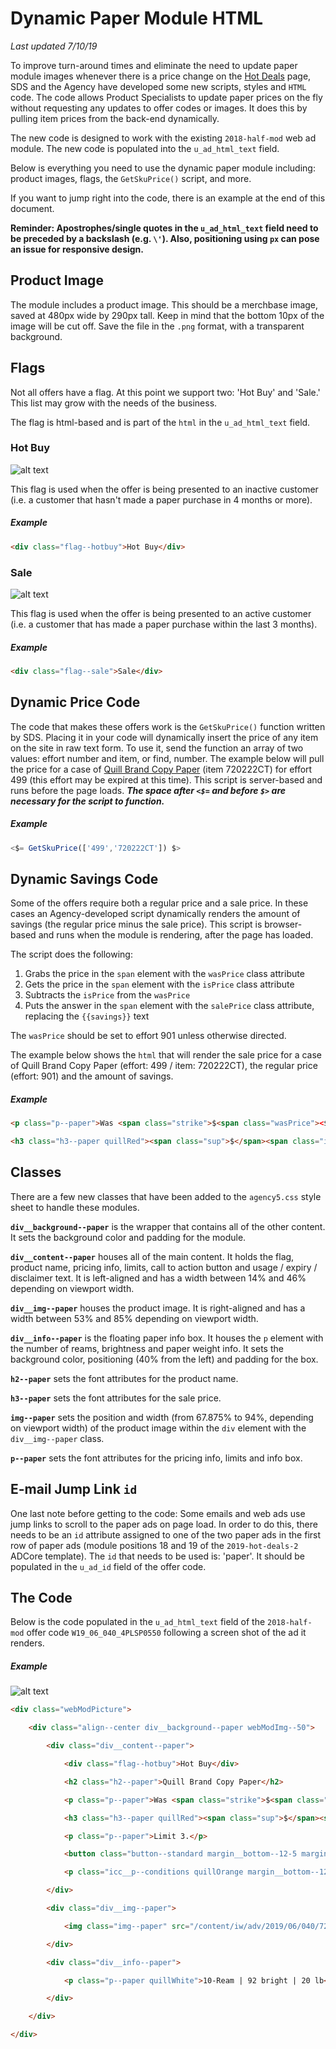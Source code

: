 # Dynamic Paper Module HTML
_Last updated 7/10/19_

To improve turn-around times and eliminate the need to update paper module images whenever there is a price change on the [Hot Deals](https://www.quill.com/daily-deals/cbx/35.html) page, SDS and the Agency have developed some new scripts, styles and `HTML` code. The code allows Product Specialists to update paper prices on the fly without requesting any updates to offer codes or images. It does this by pulling item prices from the back-end dynamically.

The new code is designed to work with the existing `2018-half-mod` web ad module. The new code is populated into the `u_ad_html_text` field.

Below is everything you need to use the dynamic paper module including: product images, flags, the `GetSkuPrice()` script, and more.

If you want to jump right into the code, there is an example at the end of this document.

__Reminder: Apostrophes/single quotes in the `u_ad_html_text` field need to be preceded by a backslash (e.g. `\'`). Also, positioning using `px` can pose an issue for responsive design.__

## Product Image
The module includes a product image. This should be a merchbase image, saved at 480px wide by 290px tall. Keep in mind that the bottom 10px of the image will be cut off. Save the file in the `.png` format, with a transparent background.

## Flags
Not all offers have a flag. At this point we support two: 'Hot Buy' and 'Sale.' This list may grow with the needs of the business.

The flag is html-based and is part of the `html` in the `u_ad_html_text` field.

### Hot Buy
![alt text](https://www.quill.com/content/iw/images/documentation/hot-buy.png "Hot Buy flag screen shot")

This flag is used when the offer is being presented to an inactive customer (i.e. a customer that hasn't made a paper purchase in 4 months or more).

##### Example
```html
<div class="flag--hotbuy">Hot Buy</div>
```

### Sale
![alt text](https://www.quill.com/content/iw/images/documentation/sale.png "Sale flag screen shot")

This flag is used when the offer is being presented to an active customer (i.e. a customer that has made a paper purchase within the last 3 months).

##### Example
```html
<div class="flag--sale">Sale</div>
```

## Dynamic Price Code
The code that makes these offers work is the `GetSkuPrice()` function written by SDS. Placing it in your code will dynamically insert the price of any item on the site in raw text form. To use it, send the function an array of two values: effort number and item, or find, number. The example below will pull the price for a case of [Quill Brand Copy Paper](https://www.quill.com/quill-brand-copy-paper-8-1-2-x-11-92-bright-20-lb-10-reams-500-sheets-720222/cbs/200885.html?Effort_Code=499&Find_Number=720222CT) (item 720222CT) for effort 499 (this effort may be expired at this time). This script is server-based and runs before the page loads. ___The space after `<$=` and before `$>` are necessary for the script to function.___

##### Example
```javascript
<$= GetSkuPrice(['499','720222CT']) $>
```

## Dynamic Savings Code
Some of the offers require both a regular price and a sale price. In these cases an Agency-developed script dynamically renders the amount of savings (the regular price minus the sale price). This script is browser-based and runs when the module is rendering, after the page has loaded.

The script does the following:
1. Grabs the price in the `span` element with the `wasPrice` class attribute
2. Gets the price in the `span` element with the `isPrice` class attribute
3. Subtracts the `isPrice` from the `wasPrice`
4. Puts the answer in the `span` element with the `salePrice` class attribute, replacing the `{{savings}}` text

The `wasPrice` should be set to effort 901 unless otherwise directed.

The example below shows the `html` that will render the sale price for a case of Quill Brand Copy Paper (effort: 499 / item: 720222CT), the regular price (effort: 901) and the amount of savings.

##### Example
```html
<p class="p--paper">Was <span class="strike">$<span class="wasPrice"><$= GetSkuPrice(['901','720222CT']) $></span></span> Save $<span class="savePrice">{{savings}}</span></p>

<h3 class="h3--paper quillRed"><span class="sup">$</span><span class="isPrice"><$= GetSkuPrice(['499','720222CT']) $></span></h3>
```

## Classes
There are a few new classes that have been added to the `agency5.css` style sheet to handle these modules.

__`div__background--paper`__ is the wrapper that contains all of the other content. It sets the background color and padding for the module.

__`div__content--paper`__ houses all of the main content. It holds the flag, product name, pricing info, limits, call to action button and usage / expiry / disclaimer text. It is left-aligned and has a width between 14% and 46% depending on viewport width.

__`div__img--paper`__ houses the product image. It is right-aligned and has a width between 53% and 85% depending on viewport width.

__`div__info--paper`__ is the floating paper info box. It houses the `p` element with the number of reams, brightness and paper weight info. It sets the background color, positioning (40% from the left) and padding for the box.

__`h2--paper`__ sets the font attributes for the product name.

__`h3--paper`__ sets the font attributes for the sale price.

__`img--paper`__ sets the position and width (from 67.875% to 94%, depending on viewport width) of the product image within the `div` element with the `div__img--paper` class.

__`p--paper`__ sets the font attributes for the pricing info, limits and info box.

## E-mail Jump Link `id`
One last note before getting to the code: Some emails and web ads use jump links to scroll to the paper ads on page load. In order to do this, there needs to be an `id` attribute assigned to one of the two paper ads in the first row of paper ads (module positions 18 and 19 of the `2019-hot-deals-2` ADCore template). The `id` that needs to be used is: 'paper'. It should be populated in the `u_ad_id` field of the offer code.
 
## The Code
Below is the code populated in the `u_ad_html_text` field of the `2018-half-mod` offer code `W19_06_040_4PLSP0550` following a screen shot of the ad it renders.

##### Example
![alt text](https://www.quill.com/content/iw/images/documentation/W19_06_040_4PLSP0550.png "W19_06_040_4PLSP0550 screen shot")

```html
<div class="webModPicture">

	<div class="align--center div__background--paper webModImg--50">

		<div class="div__content--paper">

			<div class="flag--hotbuy">Hot Buy</div>

			<h2 class="h2--paper">Quill Brand Copy Paper</h2>

			<p class="p--paper">Was <span class="strike">$<span class="wasPrice"><$= GetSkuPrice(['901','720222CT']) $></span></span> Save $<span class="savePrice">{{savings}}</span></p>

			<h3 class="h3--paper quillRed"><span class="sup">$</span><span class="isPrice"><$= GetSkuPrice(['510','720222CT']) $></span></h3>

			<p class="p--paper">Limit 3.</p>

			<button class="button--standard margin__bottom--12-5 margin__top--50 pfm scTrack" locater="carousel_1" onclick="showPriceInCart(this,\'200885\',\'510\',\'720222CT\')" sctype="pfm" sku="200885" title="Add to cart">Add to Cart</button>

			<p class="icc__p--conditions quillOrange margin__bottom--12-5" style="width:175px">No further discounts can be applied to the $<$= GetSkuPrice(['510','720222CT']) $> paper price.</p>

		</div>

		<div class="div__img--paper">

			<img class="img--paper" src="/content/iw/adv/2019/06/040/720222CT.png" alt="Quill Brand Copy Paper Case">

		</div>

		<div class="div__info--paper">

			<p class="p--paper quillWhite">10-Ream | 92 bright | 20 lb</p>

		</div>

	</div>

</div>
```